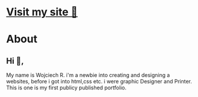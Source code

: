# [Visit my site 👋](https://somthdesign.github.io/wojciechrubas/)

# About

## Hi 👋,
My name is Wojciech R. i'm a newbie into creating and designing a websites, before i got into html,css etc. i were graphic Designer and Printer. This is one is my first publicy published portfolio.
